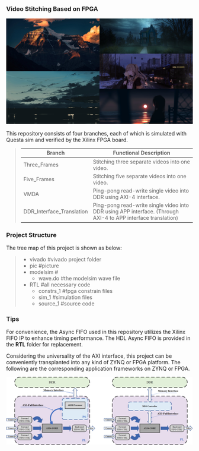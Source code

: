 ### Video Stitching Based on FPGA

![outcom](/pic/outcom.bmp)

This repository consists of four branches, each of which is simulated with Questa sim and verified by the Xilinx FPGA board.

> | Branch                    | Functional Description                                       |
> | ------------------------- | ------------------------------------------------------------ |
> | Three_Frames              | Stitching three separate videos into one video.              |
> | Five_Frames               | Stitching five separate videos into one video.               |
> | VMDA                      | Ping-pong read-write single video into DDR using AXI-4 interface. |
> | DDR_Interface_Translation | Ping-pong read-write single video into DDR using APP interface. (Through AXI-4 to APP interface translation) |



### Project Structure

The tree map of this project is shown as below:

> - vivado #vivado project folder
> - pic #picture
> - modelsim #
>   - wave.do #the modelsim wave file
> - RTL #all necessary code
>   - constrs_1 #fpga constrain files
>   - sim_1 #simulation files
>   - source_1 #source code



### Tips

For convenience, the Async FIFO used in this repository utilizes the Xilinx FIFO IP to enhance timing performance. The HDL Async FIFO is provided in the **RTL** folder for replacement.

Considering the universality of the AXI interface, this project can be conveniently transplanted into any kind of ZYNQ or FPGA platform. The following are the corresponding application frameworks on ZYNQ or FPGA.

![structure](pic/structure.png)